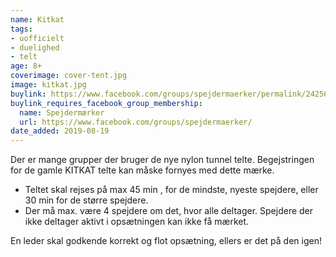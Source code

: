 ```yaml
---
name: Kitkat
tags:
- uofficielt
- duelighed
- telt
age: 8+
coverimage: cover-tent.jpg
image: kitkat.jpg
buylink: https://www.facebook.com/groups/spejdermaerker/permalink/2425678964330805/
buylink_requires_facebook_group_membership:
  name: Spejdermærker
  url: https://www.facebook.com/groups/spejdermaerker/
date_added: 2019-08-19
---
```

Der er mange grupper der bruger de nye nylon tunnel telte. Begejstringen for de gamle KITKAT telte kan måske fornyes med dette mærke.

- Teltet skal rejses på max 45 min , for de mindste, nyeste spejdere, eller 30 min for de større spejdere.
- Der må max. være 4 spejdere om det, hvor alle deltager. Spejdere der ikke deltager aktivt i opsætningen kan ikke få mærket.

En leder skal godkende korrekt og flot opsætning, ellers er det på den igen! 

